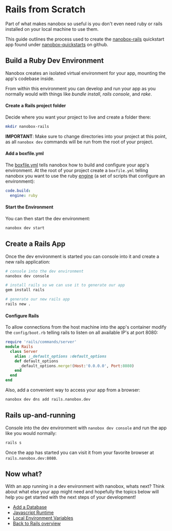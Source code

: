 # Rails from Scratch
Part of what makes nanobox so useful is you don't even need ruby or rails installed on your local machine to use them.

This guide outlines the process used to create the <a href="https://github.com/nanobox-quickstarts/nanobox-rails" target="\_blank">nanobox-rails</a> quickstart app found under <a href="https://github.com/nanobox-quickstarts" target="\_blank">nanobox-quickstarts</a> on github.

## Build a Ruby Dev Environment
Nanobox creates an isolated virtual environment for your app, mounting the app's codebase inside.

From within this environment you can develop and run your app as you normally would with things like *bundle install*, *rails console*, and *rake*.

#### Create a Rails project folder
Decide where you want your project to live and create a folder there:

```bash
mkdir nanobox-rails
```

**IMPORTANT**: Make sure to change directories into your project at this point, as all `nanobox dev` commands will be run from the root of your project.

#### Add a boxfile.yml
The <a href="https://docs.nanobox.io/boxfile/" target="\_blank">boxfile.yml</a> tells nanobox how to build and configure your app's environment. At the root of your project create a `boxfile.yml` telling nanobox you want to use the ruby <a href="https://docs.nanobox.io/engines/" target="\_blank">engine</a> (a set of scripts that configure an environment):

```yaml
code.build:
  engine: ruby
```

#### Start the Environment
You can then start the dev environment:

```bash
nanobox dev start
```

## Create a Rails App
Once the dev environment is started you can console into it and create a new rails application:

```bash
# console into the dev environment
nanobox dev console

# install rails so we can use it to generate our app
gem install rails

# generate our new rails app
rails new .
```

#### Configure Rails
To allow connections from the host machine into the app's container modify the `config/boot.rb` telling rails to listen on all available IP's at port 8080:

```ruby
require 'rails/commands/server'
module Rails
  class Server
    alias :_default_options :default_options
    def default_options
      _default_options.merge!(Host:'0.0.0.0', Port:8080)
    end
  end
end
```

Also, add a convenient way to access your app from a browser:

```bash
nanobox dev dns add rails.nanobox.dev
```

## Rails up-and-running
Console into the dev environment with `nanobox dev console` and run the app like you would normally:

```bash
rails s
```

Once the app has started you can visit it from your favorite browser at `rails.nanobox.dev:8080`.

## Now what?
With an app running in a dev environment with nanobox, whats next? Think about what else your app might need and hopefully the topics below will help you get started with the next steps of your development!

* [Add a Database](/ruby/rails/add-a-database)
* [Javascript Runtime](/ruby/rails/javascript-runtime)
* [Local Environment Variables](/ruby/rails/local-evars)
* [Back to Rails overview](/ruby/rails)
